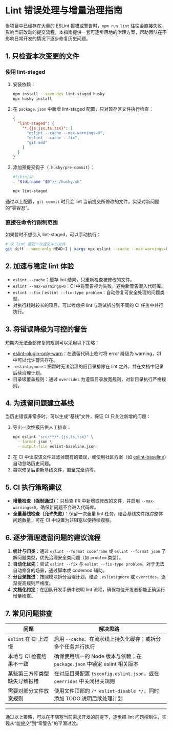 # Lint 错误处理与增量治理指南

当项目中已经存在大量的 ESLint 报错或警告时，`npm run lint` 往往会直接失败，影响当前改动的提交流程。本指南提供一套可逐步落地的治理方案，帮助团队在不影响日常开发的情况下逐步修复历史问题。

## 1. 只检查本次变更的文件

### 使用 lint-staged

1. 安装依赖：
   ```bash
   npm install --save-dev lint-staged husky
   npx husky install
   ```
2. 在 `package.json` 中新增 lint-staged 配置，只对暂存区文件执行检查：
   ```json
   {
     "lint-staged": {
       "*.{js,jsx,ts,tsx}": [
         "eslint --cache --max-warnings=0",
         "eslint --cache --fix",
         "git add"
       ]
     }
   }
   ```
3. 添加预提交钩子（`.husky/pre-commit`）：
   ```bash
   #!/bin/sh
   . "$(dirname "$0")/_/husky.sh"

   npx lint-staged
   ```

通过以上配置，`git commit` 时只会 lint 当前提交所修改的文件，实现对新问题的“零容忍”。

### 直接在命令行限制范围

如果暂时不想引入 lint-staged，可以手动执行：
```bash
# 仅 lint 最近一次提交中的文件
git diff --name-only HEAD~1 | xargs npx eslint --cache --max-warnings=0
```

## 2. 加速与稳定 lint 体验

- `eslint --cache`：缓存 lint 结果，只重新检查被修改的文件。
- `eslint --max-warnings=0`：CI 中将警告视为失败，避免新警告混入代码库。
- `eslint --fix` / `eslint --fix-type problem`：自动修复可安全处理的问题类型。
- 对执行耗时较长的项目，可以考虑把 lint 与测试拆分到不同的 CI 任务中并行执行。

## 3. 将错误降级为可控的警告

短期内无法全部修复的规则可以采用以下策略：

- [eslint-plugin-only-warn](https://github.com/bfanger/eslint-plugin-only-warn)：在遗留代码上临时将 error 降级为 warning，CI 中可以允许警告存在。
- `.eslintignore`：把暂时无法治理的旧目录排除在 lint 之外，并在文档中记录后续治理计划。
- 目录级覆盖规则：通过 `overrides` 为遗留目录放宽规则，对新目录执行严格规则。

## 4. 为遗留问题建立基线

当历史错误非常多时，可以生成“基线”文件，保证 CI 只关注新增的问题：

1. 导出一次性报告供人工排查：
   ```bash
   npx eslint "src/**/*.{js,ts,tsx}" \
     --format json \
     --output-file eslint-baseline.json
   ```
2. 在 CI 中读取该文件过滤掉既有的错误，或使用社区方案（如 [eslint-baseline](https://github.com/cletusw/eslint-baseline)）自动忽略历史问题。
3. 每次修复后更新基线文件，直至完全清零。

## 5. CI 执行策略建议

- **增量检查（强制通过）**：只检查 PR 中新增或修改的文件，并启用 `--max-warnings=0`，确保新问题不会进入代码库。
- **全量基线检查（允许失败）**：保留一次全量 lint 任务，结合基线文件跟踪整体问题数量，可在 CI 中设置为非阻塞以便持续观察。

## 6. 逐步清理遗留问题的建议流程

1. **统计与归类**：通过 `eslint --format codeframe` 或 `eslint --format json` 了解问题类型，优先治理安全类问题（如 `problem` 类型）。
2. **自动化优先**：尝试 `eslint --fix` 与 `eslint --fix-type problem`。对于无法自动修复的场景，通过脚本或 codemod 辅助。
3. **分目录推进**：按照模块拆分治理计划，结合 `.eslintignore` 或 `overrides`，逐渐提高规则严格度。
4. **文档化约定**：在团队开发手册中说明 lint 流程，确保每位开发者都能正确运行增量检查。

## 7. 常见问题排查

| 问题 | 解决思路 |
| --- | --- |
| `eslint` 在 CI 上过慢 | 启用 `--cache`、在流水线上持久化缓存；或拆分多个任务并行执行 |
| 本地与 CI 检查结果不一致 | 确保使用统一的 Node 版本与依赖；在 `package.json` 中锁定 eslint 相关版本 |
| 某些第三方库类型缺失导致报错 | 在对应目录配置 `tsconfig.eslint.json`，或在 `overrides` 中关闭相关规则 |
| 需要对部分文件放宽规则 | 使用文件顶部的 `/* eslint-disable */`，同时添加 TODO 说明后续处理计划 |

---

通过以上策略，可以在不阻塞当前需求开发的前提下，逐步把 lint 问题控制住，实现从“能提交”到“零警告”的平滑过渡。
